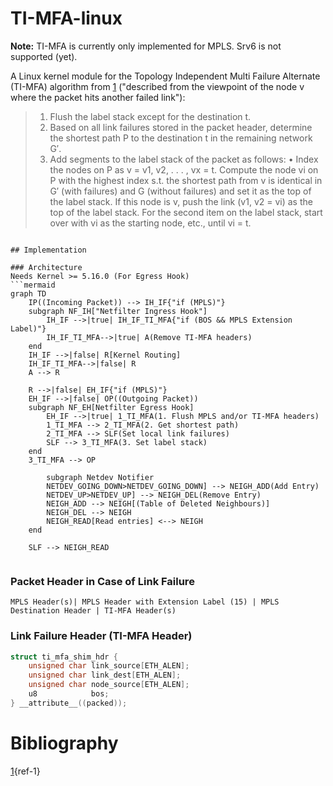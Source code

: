 # TI-MFA-linux

**Note:** TI-MFA is currently only implemented for MPLS. Srv6 is not supported (yet).

A Linux kernel module for the Topology Independent Multi Failure Alternate (TI-MFA) algorithm from [1](#ref-1) ("described from the viewpoint of the node v where the packet hits another failed link"):
>   1) Flush the label stack except for the destination t.
>   2) Based on all link failures stored in the packet header,
>       determine the shortest path P to the destination t in the
>       remaining network G′.
>   3) Add segments to the label stack of the packet as follows:
>       • Index the nodes on P as v = v1, v2, . . . , vx = t.
>           Compute the node vi on P with the highest index s.t. the shortest path from v is identical in G′ (with failures) and G (without failures) and set it as the top of the label stack.
>           If this node is v, push the link (v1, v2 = vi) as the top of the label stack.
>           For the second item on the label stack, start over with vi as the starting node, etc., until vi = t.
```

## Implementation

### Architecture
Needs Kernel >= 5.16.0 (For Egress Hook)
```mermaid
graph TD
    IP((Incoming Packet)) --> IH_IF{"if (MPLS)"}
    subgraph NF_IH["Netfilter Ingress Hook"]
        IH_IF -->|true| IH_IF_TI_MFA{"if (BOS && MPLS Extension Label)"}
        IH_IF_TI_MFA-->|true| A(Remove TI-MFA headers)
    end
    IH_IF -->|false| R[Kernel Routing]
    IH_IF_TI_MFA-->|false| R
    A --> R

    R -->|false| EH_IF{"if (MPLS)"}
    EH_IF -->|false| OP((Outgoing Packet))
    subgraph NF_EH[Netfilter Egress Hook]
        EH_IF -->|true| 1_TI_MFA(1. Flush MPLS and/or TI-MFA headers)
        1_TI_MFA --> 2_TI_MFA(2. Get shortest path)
        2_TI_MFA --> SLF(Set local link failures)
        SLF --> 3_TI_MFA(3. Set label stack)
    end
    3_TI_MFA --> OP

        subgraph Netdev Notifier
        NETDEV_GOING_DOWN>NETDEV_GOING_DOWN] --> NEIGH_ADD(Add Entry)
        NETDEV_UP>NETDEV_UP] --> NEIGH_DEL(Remove Entry)
        NEIGH_ADD --> NEIGH[(Table of Deleted Neighbours)]
        NEIGH_DEL --> NEIGH
        NEIGH_READ[Read entries] <--> NEIGH
    end

    SLF --> NEIGH_READ


```
### Packet Header in Case of Link Failure
```
MPLS Header(s)| MPLS Header with Extension Label (15) | MPLS Destination Header | TI-MFA Header(s)
```

### Link Failure Header (TI-MFA Header)
```c
struct ti_mfa_shim_hdr {
    unsigned char link_source[ETH_ALEN];
    unsigned char link_dest[ETH_ALEN];
    unsigned char node_source[ETH_ALEN];
    u8            bos;
} __attribute__((packed));
```

# Bibliography
[1](https://www.univie.ac.at/ct/stefan/gi18.pdf){ref-1}
